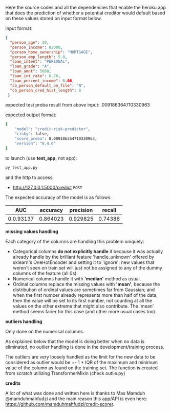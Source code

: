 Here the source codes and all the dependencies that enable the heroku app that does the prediction of whether a potential creditor would default based on these values stored on input format below. 

input format:
```json
{
  "person_age": 30,
  "person_income": 82000,
  "person_home_ownership": "MORTGAGE",
  "person_emp_length": 5.0,
  "loan_intent": "PERSONAL",
  "loan_grade": "A",
  "loan_amnt": 5000,
  "loan_int_rate": 6.76,
  "loan_percent_income": 0.06,
  "cb_person_default_on_file": "N",
  "cb_person_cred_hist_length": 8
 }
```

expected test proba result from above input: .009186364710330963

expected output format:
```bash
{
    "model": "credit-risk-predictor",
    "risky": false,
    "score_proba": 0.009186364710330963,
    "version": "0.4.6"
}
```

to launch (use **test_app**, not app):
```bash
py test_app.py
```

and the http to access:
- http://127.0.0.1:5000/predict
```POST```

The expected accuracy of the model is as follows:


AUC | accuracy | precision | recall 
------|-------------|-------|---------
0.0.93137 | 0.864023 | 0.929825 | 0.74386

**missing values handling**

Each category of the columns are handling this problem uniquely:
- Categorical columns **do not explicitly handle** it because it was actually already handle by the brilliant feature 'handle_unknown' offered by sklearn's OneHotEncoder and setting it to 'ignore': new values that weren't seen on train set will just not be assigned to any of the dummy columns of the feature (all 0s).
- Numerical columns handle it with **'median'** method as usual.
- Ordinal columns replace the missing values with **'mean'**, because the distribution of ordinal values are sometimes far from Gaussian; and when the first number already represents more than half of the data, then the value will be set to its first number, not counting at all the values on the other extreme that might also contribute. The 'mean' method seems fairer for this case (and other more usual cases too).

**outliers handling**

Only done on the numerical columns.

As explained below that the model is doing better when no data is eliminated, no outlier handling is done in the development/training process. 

The outliers are very loosely handled as the limit for the new data to be considered as outlier would be +- 1 * IQR of the maximum and minimum value of the column as found on the training set. The function is created from scratch utilizing TransformerMixin (check outlie.py)

**credits**

A lot of what was done and written here is thanks to Mas Mamduh @mamduhmahfudzi and the main reason this app/API is even here: https://github.com/mamduhmahfudzi/credit-scorer.

